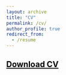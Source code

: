 ```yaml
---
layout: archive
title: "CV"
permalink: /cv/
author_profile: true
redirect_from:
  - /resume
---
```



## <a href = "https://john-weymark.github.io/files/J%20Weymark%20CV%20February%202023.pdf" target = "_blank" style = "color:black; text-decoration:underline"> Download CV </a>



